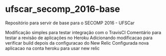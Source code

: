 # ufscar_secomp_2016-base
Repositório para servir de base para o SECOMP 2016 - UFSCar

Modificação simples para testar integração com o TravisCI
Comentário para testar a revisão de aplicações no Heroku
Adicionando modificacao para verificar build depois da configuracao do New Relic
Configurada nova aplicacao na conta heroku para usar new relic
